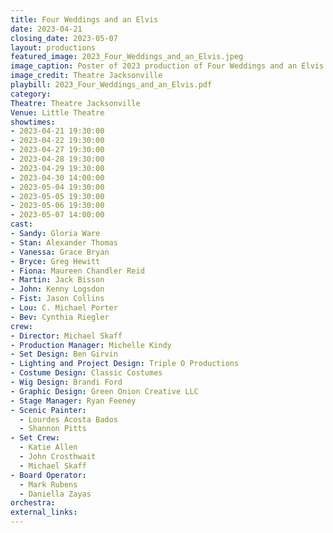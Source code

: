 ```yaml
---
title: Four Weddings and an Elvis
date: 2023-04-21
closing_date: 2023-05-07
layout: productions
featured_image: 2023_Four_Weddings_and_an_Elvis.jpeg
image_caption: Poster of 2023 production of Four Weddings and an Elvis
image_credit: Theatre Jacksonville
playbill: 2023_Four_Weddings_and_an_Elvis.pdf
category:
Theatre: Theatre Jacksonville
Venue: Little Theatre
showtimes:
- 2023-04-21 19:30:00
- 2023-04-22 19:30:00
- 2023-04-27 19:30:00
- 2023-04-28 19:30:00
- 2023-04-29 19:30:00
- 2023-04-30 14:00:00
- 2023-05-04 19:30:00
- 2023-05-05 19:30:00
- 2023-05-06 19:30:00
- 2023-05-07 14:00:00
cast:
- Sandy: Gloria Ware
- Stan: Alexander Thomas
- Vanessa: Grace Bryan
- Bryce: Greg Hewitt
- Fiona: Maureen Chandler Reid
- Martin: Jack Bisson
- John: Kenny Logsdon
- Fist: Jason Collins
- Lou: C. Michael Porter
- Bev: Cynthia Riegler
crew:
- Director: Michael Skaff
- Production Manager: Michelle Kindy
- Set Design: Ben Girvin
- Lighting and Project Design: Triple O Productions
- Costume Design: Classic Costumes
- Wig Design: Brandi Ford
- Graphic Design: Green Onion Creative LLC
- Stage Manager: Ryan Feeney
- Scenic Painter:
  - Lourdes Acosta Bados
  - Shannon Pitts
- Set Crew:
  - Katie Allen
  - John Crosthwait
  - Michael Skaff
- Board Operator:
  - Mark Rubens
  - Daniella Zayas
orchestra:
external_links:
---
```

